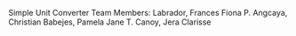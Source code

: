 Simple Unit Converter
Team Members:
Labrador, Frances Fiona P. 
Angcaya, Christian 
Babejes, Pamela Jane T.
Canoy, Jera Clarisse



